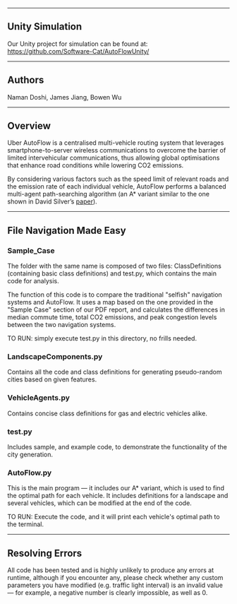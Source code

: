 
---

## Unity Simulation

Our Unity project for simulation can be found at: https://github.com/Software-Cat/AutoFlowUnity/

---

## Authors

Naman Doshi, James Jiang, Bowen Wu

---

## Overview

Uber AutoFlow is a centralised multi-vehicle routing system that leverages smartphone-to-server wireless communications to overcome the barrier of limited intervehicular communications, thus allowing global optimisations that enhance road conditions while lowering CO2 emissions.

By considering various factors such as the speed limit of relevant roads and the emission rate of each individual vehicle, AutoFlow performs a balanced multi-agent path-searching algorithm (an A\* variant similar to the one shown in David Silver’s [paper](https://www.davidsilver.uk/wp-content/uploads/2020/03/coop-path-AIWisdom.pdf)).

---

## File Navigation Made Easy

### Sample_Case

The folder with the same name is composed of two files: ClassDefinitions (containing basic class definitions) and test.py, which contains the main code for analysis.

The function of this code is to compare the traditional "selfish" navigation systems and AutoFlow. It uses a map based on the one provided in the "Sample Case" section of our PDF report, and calculates the differences in median commute time, total CO2 emissions, and peak congestion levels between the two navigation systems.

TO RUN: simply execute test.py in this directory, no frills needed.

### LandscapeComponents.py

Contains all the code and class definitions for generating pseudo-random cities based on given features.

### VehicleAgents.py

Contains concise class definitions for gas and electric vehicles alike.

### test.py

Includes sample, and example code, to demonstrate the functionality of the city generation.

### AutoFlow.py

This is the main program — it includes our A\* variant, which is used to find the optimal path for each vehicle. It includes definitions for a landscape and several vehicles, which can be modified at the end of the code.

TO RUN: Execute the code, and it will print each vehicle's optimal path to the terminal.

---

## Resolving Errors

All code has been tested and is highly unlikely to produce any errors at runtime, although if you encounter any, please check whether any custom parameters you have modified (e.g. traffic light interval) is an invalid value — for example, a negative number is clearly impossible, as well as 0.
